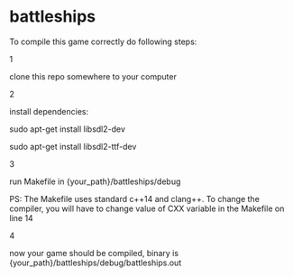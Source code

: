# battleships

To compile this game correctly do following steps:

1

clone this repo somewhere to your computer

2

install dependencies:

sudo apt-get install libsdl2-dev

sudo apt-get install libsdl2-ttf-dev

3

run Makefile in {your_path}/battleships/debug


PS: The Makefile uses standard c++14 and clang++. To change the compiler, 
you will have to change value of CXX variable in the Makefile on line 14

4 

now your game should be compiled, binary is {your_path}/battleships/debug/battleships.out
